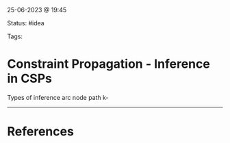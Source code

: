 25-06-2023 @ 19:45

Status: #idea

Tags:

# Constraint Propagation -  Inference in CSPs
Types of inference 
arc 
node
path
k-

---
# References